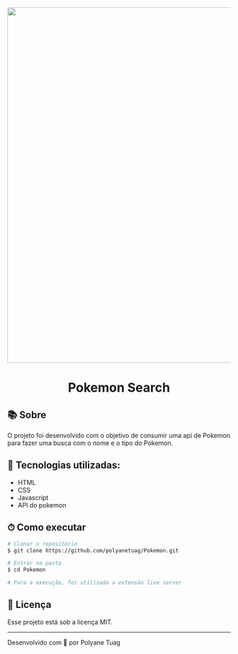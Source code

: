<div align="center">
  <img justify-content="center" width= '800' src="" />
  <h1 >Pokemon Search</h1>
</div>


## 📚 Sobre

O projeto foi desenvolvido com o objetivo de consumir uma api de Pokemon para fazer uma busca com o nome e o tipo do Pokemon.

## 🚀 Tecnologias utilizadas:

- HTML
- CSS 
- Javascript
- API do pokemon

## ⏱ Como executar

```bash
# Clonar o repositório
$ git clone https://github.com/polyanetuag/Pokemon.git

# Entrar na pasta  
$ cd Pokemon

# Para a execução, foi utilizada a extensão live server 

```

## 📝 Licença

Esse projeto está sob a licença MIT.

---
Desenvolvido com 💜 por Polyane Tuag